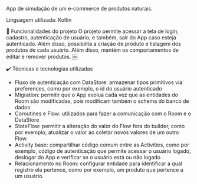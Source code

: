App de simulação de um e-commerce de produtos naturais.

Linguagem utilizada: Kotlin

🔨 Funcionalidades do projeto
O projeto permite acessar a tela de login, cadastro, autenticação de usuário, e também, sair do App caso esteja autenticado. Além disso, possibilita a criação de produto e listagem dos produtos de cada usuário. Além disso, mantém os comportamentos de editar e remover produtos.
￼


✔️ Técnicas e tecnologias utilizadas
* Fluxo de autenticação com DataStore: armazenar tipos primitivos via preferences, como por exemplo, o id do usuário autenticado
* Migration: permitir que o App evolua cada vez que as entidades do Room são modificadas, pois modificam também o schema do banco de dados
* Coroutines e Flow: utilizados para fazer a comunicação com o Room e o DataStore
* StateFlow: permitir a alteração do valor do Flow fora do builder, como por exemplo, atualizar o valor ao coletar novos valores de um outro Flow.
* Activity base: compartilhar código comum entre as Activities, como por exemplo, código de autenticação que permite acessar o usuário logado, deslogar do App e verificar se o usuário está ou não logado
* Relacionamento no Room: configurar entidade para identificar a qual registro ela pertence, como por exemplo, um produto que pertence a um usuário.


